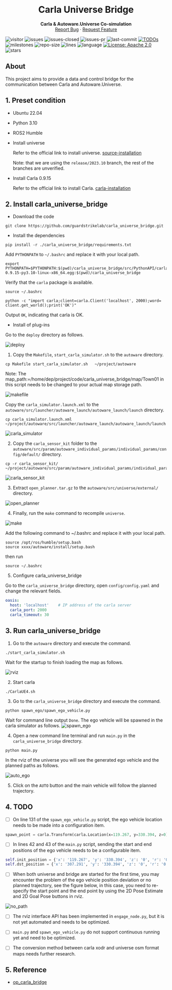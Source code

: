 <a name="readme-top"></a>


<!-- PROJECT LOGO -->
<br />
<div align="center">

  <h1 align="center">Carla Universe Bridge</h1>
  <p align="center">
    <b>Carla & Autoware.Universe Co-simulation</b>
    <!-- <br /> -->
    <!-- <a href="https://github.com/othneildrew/Best-README-Template"><strong>Explore the docs »</strong></a>
    <br /> -->
    <br />
    <a href="https://github.com/guardstrikelab/carla_universe_bridge/issues">Report Bug</a>
    ·
    <a href="https://github.com/guardstrikelab/carla_universe_bridge/pulls">Request Feature</a>
    <br>
  </p>
</div>

![visitor](https://komarev.com/ghpvc/?username=guardstrikelab&label=PROFILE+VIEWS)
![issues](https://img.shields.io/github/issues/guardstrikelab/carla_universe_bridge)
![issues-closed](https://img.shields.io/github/issues-closed/guardstrikelab/carla_universe_bridge)
![issues-pr](https://img.shields.io/github/issues-pr/guardstrikelab/carla_universe_bridge)
![last-commit](https://img.shields.io/github/last-commit/guardstrikelab/carla_universe_bridge)
[![TODOs](https://badgen.net/https/api.tickgit.com/badgen/github.com/guardstrikelab/carla_universe_bridge)](https://www.tickgit.com/browse?repo=github.com/guardstrikelab/carla_universe_bridge)
![milestones](https://img.shields.io/github/milestones/all/guardstrikelab/carla_universe_bridge)
![repo-size](https://img.shields.io/github/repo-size/guardstrikelab/carla_universe_bridge)
![lines](https://img.shields.io/tokei/lines/github/guardstrikelab/carla_universe_bridge)
![language](https://img.shields.io/badge/language-python-orange.svg)
[![License: Apache 2.0](https://img.shields.io/badge/License-Apache_2.0-blue.svg)](https://github.com/guardstrikelab/carla_universe_bridge/blob/master/LICENSE)
![stars](https://img.shields.io/github/stars/guardstrikelab/carla_universe_bridge?style=social)

<!-- ABOUT THE PROJECT -->
## About
This project aims to provide a data and control bridge for the communication between Carla and Autoware.Universe. 

## 1. Preset condition

+ Ubuntu 22.04

+ Python 3.10

+ ROS2 Humble

+ Install universe

    Refer to the official link to install universe. [source-installation](https://autowarefoundation.github.io/autoware-documentation/latest/installation/autoware/source-installation/)
    
    Note: that we are using the `release/2023.10`  branch, the rest of the branches are unverified.

+ Install Carla 0.9.15

    Refer to the official link to install Carla. [carla-installation](https://carla.readthedocs.io/en/latest/start_quickstart/#carla-installation)
    

## 2. Install carla_universe_bridge


- Download the code

```shell
git clone https://github.com/guardstrikelab/carla_universe_bridge.git
```

- Install the dependencies

```shell
pip install -r ./carla_universe_bridge/requirements.txt
```

Add `PYTHONPATH` to `~/.bashrc` and replace it with your local path.

```shell
export PYTHONPATH=$PYTHONPATH:$(pwd)/carla_universe_bridge/src/PythonAPI/carla-0.9.15-py3.10-linux-x86_64.egg:$(pwd)/carla_universe_bridge
```

Verify that the `carla` package is available.

```shell
source ~/.bashrc

python -c "import carla;client=carla.Client('localhost', 2000);word= client.get_world();print('OK')"

```

Output `OK`, indicating that carla is OK.

- Install of plug-ins

Go to the `deploy` directory as follows.

![deploy](./deploy/image/deploy.png)

1. Copy the `Makefile`, `start_carla_simulator.sh` to the `autoware` directory. 

```shell
cp Makefile start_carla_simulator.sh   ~/project/autoware
```

Note: The map_path:=/home/dep/project/code/carla_universe_bridge/map/Town01 in this script needs to be changed to your actual map storage path.


![makefile](./deploy/image/makefile.png)

Copy the `carla_simulator.launch.xml` to the `autoware/src/launcher/autoware_launch/autoware_launch/launch` directory.

```shell
cp carla_simulator.launch.xml   ~/project/autoware/src/launcher/autoware_launch/autoware_launch/launch
```

![carla_simulator](./deploy/image/carla_simulator_launch.png)


2. Copy the `carla_sensor_kit` folder to the `autoware/src/param/autoware_individual_params/individual_params/config/default/` directory.

```shell
cp -r carla_sensor_kit/   ~/project/autoware/src/param/autoware_individual_params/individual_params/config/default/
```

![carla_sensor_kit](./deploy/image/carla_sensor_kit.png)

3. Extract `open_planner.tar.gz` to the `autoware/src/universe/external/` directory.

![open_planner](./deploy/image/open_planner.png)

4. Finally, run the `make` command to recompile `universe`.

![make](./deploy/image/make.png)

Add the following command to ~/.bashrc and replace it with your local path.
```shell
source /opt/ros/humble/setup.bash
source xxxx/autoware/install/setup.bash
```

then run
```shell
source ~/.bashrc
```

5. Configure carla_universe_bridge

Go to the `carla_universe_bridge` directory, open `config/config.yaml` and change the relevant fields.

```yaml
oasis:
  host: 'localhost'    # IP address of the carla server
  carla_port: 2000
  carla_timeout: 30
```

## 3. Run carla_universe_bridge
1. Go to the `autoware` directory and execute the command.

```shell
./start_carla_simulator.sh
```
Wait for the startup to finish loading the map as follows.

![rviz](./deploy/image/rviz.png)

2. Start carla

```shell
./CarlaUE4.sh
```

3. Go to the `carla_universe_bridge` directory and execute the command.
```shell
python spawn_ego/spawn_ego_vehicle.py
```
Wait for command line output `Done`. 
The ego vehicle will be spawned in the carla simulator as follows.
![spawn_ego](./deploy/image/spawn_ego.png)

4. Open a new command line terminal and run `main.py` in the `carla_universe_bridge` directory.

```shell
python main.py
```

In the rviz of the universe you will see the generated ego vehicle and the planned paths as follows.

![auto_ego](./deploy/image/auto_ego.png)

5. Click on the `AUTO` button and the main vehicle will follow the planned trajectory.

## 4. TODO

- [ ] On line 131 of the `spawn_ego_vehicle.py` script, the ego vehicle location needs to be made into a configuration item.
```python
spawn_point = carla.Transform(carla.Location(x=119.267, y=330.394, z=0), carla.Rotation(yaw=0, pitch=0, roll=0))
```
- [ ] In lines 42 and 43 of the `main.py` script, sending the start and end positions of the ego vehicle needs to be a configurable item.
```python
self.init_position = {'x': '119.267', 'y': '330.394', 'z': '0', 'r': '0', 'p': '0',  'h': '0'}
self.dst_position = {'x': '307.291', 'y': '330.394', 'z': '0', 'r': '0', 'p': '0',  'h': '0'}
```
- [ ] When both universe and bridge are started for the first time, you may encounter the problem of the ego vehicle position deviation or no planned trajectory, see the figure below, in this case, you need to re-specify the start point and the end point by using the 2D Pose Estimate and 2D Goal Pose buttons in rviz.

![no_path](./deploy/image/no_path.png)

- [ ] The rviz interface API has been implemented in `engage_node.py`, but it is not yet automated and needs to be optimized.


- [ ] `main.py` and `spawn_ego_vehicle.py` do not support continuous running yet and need to be optimized.


- [ ] The conversion method between carla xodr and universe osm format maps needs further research.


## 5. Reference
+ [op_carla_bridge](https://github.com/ZATiTech/open_planner/tree/humble/op_carla_bridge)